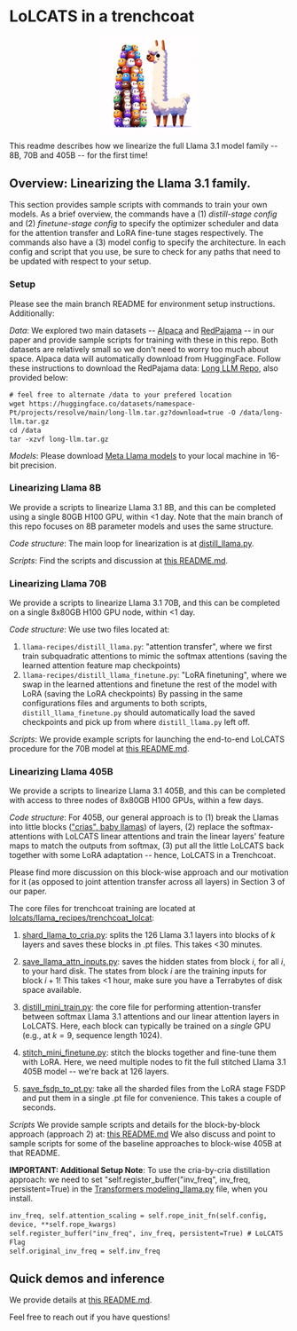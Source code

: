 
# LoLCATS in a trenchcoat

<p align="center">
<img src="assets/hedgehog_llamas_big.png" align='center' width=35% height=35%>
</p>

This readme describes how we linearize the full Llama 3.1 model family -- 8B, 70B and 405B -- for the first time! 

## Overview: Linearizing the Llama 3.1 family.

This section provides sample scripts with commands to train your own models. As a brief overview, the commands have a (1) *distill-stage config* and (2) *finetune-stage config* to specify the optimizer scheduler and data for the attention transfer and LoRA fine-tune stages respectively. The commands also have a (3) model config to specify the architecture. In each config and script that you use, be sure to check for any paths that need to be updated with respect to your setup.

### Setup 

Please see the main branch README for environment setup instructions. Additionally:

*Data*: We explored two main datasets -- [Alpaca](https://huggingface.co/datasets/yahma/alpaca-cleaned) and [RedPajama](https://github.com/FlagOpen/FlagEmbedding/tree/master/Long_LLM/longllm_qlora#data) -- in our paper and provide sample scripts for training with these in this repo. Both datasets are relatively small so we don't need to worry too much about space. Alpaca data will automatically download from HuggingFace. Follow these instructions to download the RedPajama data: [Long LLM Repo](https://github.com/FlagOpen/FlagEmbedding/tree/master/Long_LLM/longllm_qlora#data), also provided below:
```
# feel free to alternate /data to your prefered location
wget https://huggingface.co/datasets/namespace-Pt/projects/resolve/main/long-llm.tar.gz?download=true -O /data/long-llm.tar.gz
cd /data
tar -xzvf long-llm.tar.gz
```

*Models*: Please download [Meta Llama models](https://huggingface.co/meta-llama) to your local machine in 16-bit precision. 

### Linearizing Llama 8B

We provide a scripts to linearize Llama 3.1 8B, and this can be completed using a single 80GB H100 GPU, within <1 day. Note that the main branch of this repo focuses on 8B parameter models and uses the same structure.

*Code structure*: The main loop for linearization is at [distill_llama.py](https://github.com/HazyResearch/lolcats/blob/lolcats-scaled/distill_llama.py).

*Scripts*: Find the scripts and discussion at [this README.md](https://github.com/HazyResearch/lolcats/tree/lolcats-scaled/scripts/llama3_1_8b).


### Linearizing Llama 70B

We provide a scripts to linearize Llama 3.1 70B, and this can be completed on a single 8x80GB H100 GPU node, within <1 day.

*Code structure*: We use two files located at:
1. `llama-recipes/distill_llama.py`: "attention transfer", where we first train subquadratic attentions to mimic the softmax attentions (saving the learned attention feature map checkpoints)
2. `llama-recipes/distill_llama_finetune.py`: "LoRA finetuning", where we swap in the learned attentions and finetune the rest of the model with LoRA (saving the LoRA checkpoints)
By passing in the same configurations files and arguments to both scripts, `distill_llama_finetune.py` should automatically load the saved checkpoints and pick up from where `distill_llama.py` left off.


*Scripts*: We provide example scripts for launching the end-to-end LoLCATS procedure for the 70B model at [this README.md](https://github.com/HazyResearch/lolcats/tree/lolcats-scaled/scripts/llama3_1_70b).


### Linearizing Llama 405B

We provide a scripts to linearize Llama 3.1 405B, and this can be completed with access to three nodes of 8x80GB H100 GPUs, within a few days.

*Code structure*: For 405B, our general approach is to (1) break the Llamas into little blocks (["crias", baby llamas](https://en.wikipedia.org/wiki/Cria)) of layers, (2) replace the softmax-attentions with LoLCATS linear attentions and train the linear layers' feature maps to match the outputs from softmax, (3) put all the little LoLCATS back together with some LoRA adaptation -- hence, LoLCATS in a Trenchcoat. 

Please find more discussion on this block-wise approach and our motivation for it (as opposed to joint attention transfer across all layers) in Section 3 of our paper. 

The core files for trenchcoat training are located at [lolcats/llama_recipes/trenchcoat_lolcat](https://github.com/HazyResearch/lolcats/tree/lolcats-scaled/llama_recipes/trenchcoat_lolcat):

1. [shard_llama_to_cria.py](https://github.com/HazyResearch/lolcats/blob/lolcats-scaled/llama_recipes/trenchcoat_lolcat/shard_llama_to_cria.py): splits the 126 Llama 3.1 layers into blocks of $k$ layers and saves these blocks in .pt files. This takes <30 minutes.

2. [save_llama_attn_inputs.py](https://github.com/HazyResearch/lolcats/blob/lolcats-scaled/llama_recipes/trenchcoat_lolcat/save_llama_attn_inputs.py): saves the hidden states from block $i$, for all $i$, to your hard disk. The states from block $i$ are the training inputs for block $i+1$! This takes <1 hour, make sure you have a Terrabytes of disk space available.

3. [distill_mini_train.py](https://github.com/HazyResearch/lolcats/blob/lolcats-scaled/llama_recipes/trenchcoat_lolcat/distill_mini_train.py): the core file for performing attention-transfer between softmax Llama 3.1 attentions and our linear attention layers in LoLCATS. Here, each block can typically be trained on a *single* GPU (e.g., at $k=9$, sequence length $1024$).

4. [stitch_mini_finetune.py](https://github.com/HazyResearch/lolcats/blob/lolcats-scaled/llama_recipes/trenchcoat_lolcat/stitch_mini_finetune.py): stitch the blocks together and fine-tune them with LoRA. Here, we need multiple nodes to fit the full stitched Llama 3.1 405B model -- we're back at 126 layers.

5. [save_fsdp_to_pt.py](https://github.com/HazyResearch/lolcats/blob/lolcats-scaled/llama_recipes/trenchcoat_lolcat/save_fsdp_to_pt.py): take all the sharded files from the LoRA stage FSDP and put them in a single .pt file for convenience. This takes a couple of seconds.


*Scripts* We provide sample scripts and details for the block-by-block approach (approach 2) at: [this README.md](https://github.com/HazyResearch/lolcats/tree/lolcats-scaled/scripts/llama3_1_405b/) We also discuss and point to sample scripts for some of the baseline approaches to block-wise 405B at that README.

**IMPORTANT: Additional Setup Note**: To use the cria-by-cria distillation approach: we need to set "self.register_buffer("inv_freq", inv_freq, persistent=True) in the [Transformers modeling_llama.py](https://github.com/huggingface/transformers/blob/main/src/transformers/models/llama/modeling_llama.py) file, when you install.
```
inv_freq, self.attention_scaling = self.rope_init_fn(self.config, device, **self.rope_kwargs)
self.register_buffer("inv_freq", inv_freq, persistent=True) # LoLCATS Flag 
self.original_inv_freq = self.inv_freq
```

## Quick demos and inference

We provide details at [this README.md](https://github.com/HazyResearch/lolcats/tree/lolcats-scaled/demos/).


Feel free to reach out if you have questions!


